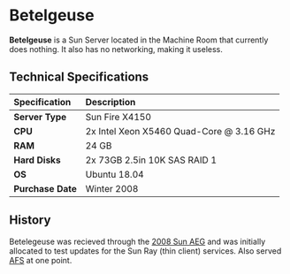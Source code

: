 # Betelgeuse

**Betelgeuse** is a Sun Server located in the Machine Room that currently does nothing. It also has no networking, making it useless.

## Technical Specifications

| Specification | Description |
| :--- | :--- |
| **Server Type** | Sun Fire X4150 |
| **CPU** | 2x Intel Xeon X5460 Quad-Core @ 3.16 GHz |
| **RAM** | 24 GB |
| **Hard Disks** | 2x 73GB 2.5in 10K SAS RAID 1 |
| **OS** | Ubuntu 18.04 |
| **Purchase Date** | Winter 2008 |

## History

Betelegeuse was recieved through the [2008 Sun AEG](../history/2008-sun-aeg.md) and was initially allocated to test updates for the Sun Ray \(thin client\) services. Also served [AFS](../../technologies/storage/afs/) at one point.

